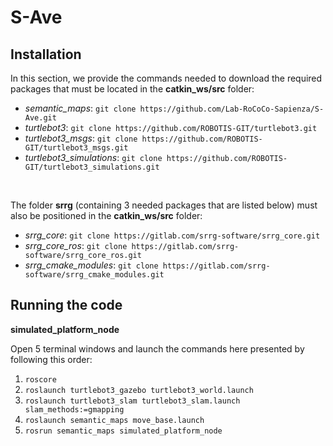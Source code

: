 # S-Ave

## Installation
In this section, we provide the commands needed to download the required packages that must be located in the **catkin_ws/src** folder:
* *semantic_maps*: `git clone https://github.com/Lab-RoCoCo-Sapienza/S-Ave.git`
* *turtlebot3*: `git clone https://github.com/ROBOTIS-GIT/turtlebot3.git`
* *turtlebot3_msgs*: `git clone https://github.com/ROBOTIS-GIT/turtlebot3_msgs.git`
* *turtlebot3_simulations*: `git clone https://github.com/ROBOTIS-GIT/turtlebot3_simulations.git` </br>
</br>

The folder **srrg** (containing 3 needed packages that are listed below) must also be positioned in the **catkin_ws/src** folder:
* *srrg_core*: `git clone https://gitlab.com/srrg-software/srrg_core.git`
* *srrg_core_ros*: `git clone https://gitlab.com/srrg-software/srrg_core_ros.git`
* *srrg_cmake_modules*: `git clone https://gitlab.com/srrg-software/srrg_cmake_modules.git`

## Running the code
**simulated_platform_node**

Open 5 terminal windows and launch the commands here presented by following this order:
  1. `roscore`
  2. `roslaunch turtlebot3_gazebo turtlebot3_world.launch`
  3. `roslaunch turtlebot3_slam turtlebot3_slam.launch slam_methods:=gmapping`
  4. `roslaunch semantic_maps move_base.launch`
  5. `rosrun semantic_maps simulated_platform_node`
  
